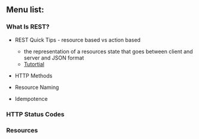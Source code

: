 ## Menu list: 
### What Is REST?

* REST Quick Tips - resource based vs action based
  * the representation of a resources state that goes between client and server and JSON format
  * [Tutortial](https://www.restapitutorial.com/lessons/whatisrest.html) 

* HTTP Methods
* Resource Naming
* Idempotence


### HTTP Status Codes
### Resources
